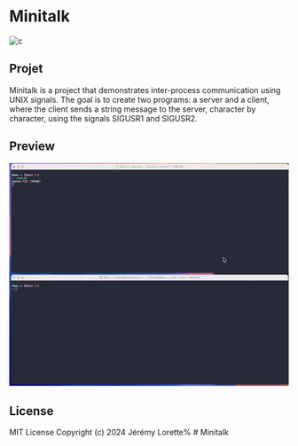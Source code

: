 # Minitalk

![c](https://img.shields.io/badge/language-C-white)

## Projet

Minitalk is a project that demonstrates inter-process communication using UNIX signals. The goal is to create two programs: a server and a client, where the client sends a string message to the server, character by character, using the signals SIGUSR1 and SIGUSR2.

## Preview

![GIF](./demo.gif)


## License

MIT License
Copyright (c) 2024 Jérémy Lorette% # Minitalk